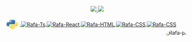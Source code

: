 <div align="center">
  <a href="https://github.com/ju-maciel">
  <img height="170em" src="https://github-readme-stats.vercel.app/api?username=ju-maciel&show_icons=true&theme=dracula&include_all_commits=true&count_private=true"/>
  <img height="170em" src="https://github-readme-stats.vercel.app/api/top-langs/?username=ju-maciel&layout=compact&langs_count=7&theme=dracula"/>
</div>
  
<div style="display: inline_block"><br>
  <img align="center" alt="Rafa-Python" height="30" width="40" src="https://raw.githubusercontent.com/devicons/devicon/master/icons/python/python-original.svg">
  <img align="center" alt="Rafa-Ts" height="30" width="40" src="https://cdn.jsdelivr.net/gh/devicons/devicon/icons/mongodb/mongodb-original-wordmark.svg">
  <img align="center" alt="Rafa-React" height="40" width="40" src="https://cdn.jsdelivr.net/gh/devicons/devicon/icons/mysql/mysql-plain-wordmark.svg">
  <img align="center" alt="Rafa-HTML" height="30" width="40" src="https://cdn.jsdelivr.net/gh/devicons/devicon/icons/postgresql/postgresql-original.svg">
  <img align="center" alt="Rafa-CSS" height="30" width="40" src="https://upload.wikimedia.org/wikipedia/commons/5/5e/Cassandra_logo.svg">
  <img align="center" alt="Rafa-CSS" height="30" width="40" src="https://cdn.jsdelivr.net/gh/devicons/devicon/icons/googlecloud/googlecloud-original.svg">
  <img align="right" alt="Rafa-pic" height="150" style="border-radius:50px;" src="https://scontent.fvix12-1.fna.fbcdn.net/v/t39.30808-6/277102110_7122475214494407_9161166764950135232_n.jpg?_nc_cat=101&ccb=1-5&_nc_sid=730e14&_nc_eui2=AeFnoKRBUGqsGt6kkE--OQpIDpwYVVaPcX8OnBhVVo9xf_a7FaQTX0ZYV4tLpgo49kdZtfjQInBju00Z3B7zWG6e&_nc_ohc=8UYSWlsFrPwAX9RNv6y&_nc_ht=scontent.fvix12-1.fna&oh=00_AT8y9lo5fxyGNT-eZvbWQ-F_K32WJM1i8ALdoKiTFG45Yg&oe=624265F0">
</div>
  
##
